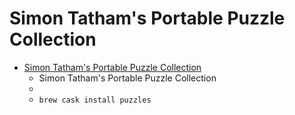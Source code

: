 # Simon Tatham's Portable Puzzle Collection
- [Simon Tatham's Portable Puzzle Collection](https://www.chiark.greenend.org.uk/~sgtatham/puzzles/)
  -  Simon Tatham's Portable Puzzle Collection
  - 
  - `brew cask install puzzles`
